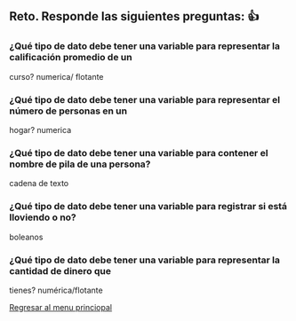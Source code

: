 ## Reto. Responde las siguientes preguntas: 👍
### ¿Qué tipo de dato debe tener una variable para representar la calificación promedio de un
curso? 
numerica/ flotante

### ¿Qué tipo de dato debe tener una variable para representar el número de personas en un
hogar?
numerica

### ¿Qué tipo de dato debe tener una variable para contener el nombre de pila de una persona?
cadena de texto

### ¿Qué tipo de dato debe tener una variable para registrar si está lloviendo o no?
boleanos

### ¿Qué tipo de dato debe tener una variable para representar la cantidad de dinero que
tienes?
numérica/flotante

[Regresar al menu princiopal](https://github.com/escuelaDeCodigoMargaritaMaza/escuela_de_codigo/tree/main/PENSAMIENTO_COMPUTACIONAL)
